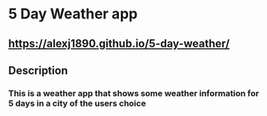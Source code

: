 # 5 Day Weather app
## https://alexj1890.github.io/5-day-weather/
## Description
### This is a weather app that shows some weather information for 5 days in a city of the users choice
